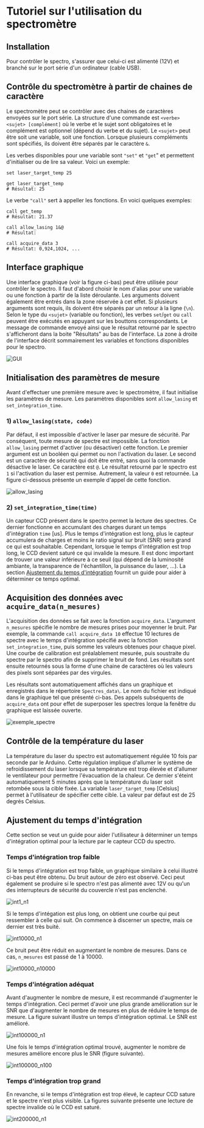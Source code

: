 # Tutoriel sur l'utilisation du spectromètre


## Installation
Pour contrôler le spectro, s'assurer que celui-ci est alimenté (12V) et branché sur le port série d'un ordinateur (cable USB).


## Contrôle du spectromètre à partir de chaines de caractère
Le spectromètre peut se contrôler avec des chaines de caractères envoyées sur le port série.
La structure d'une commande est `<verbe> <sujet> [complément]` où le verbe et le sujet sont obligatoires et le complément est optionnel (dépend du verbe et du sujet).
Le `<sujet>` peut être soit une variable, soit une fonction.
Lorsque plusieurs compléments sont spécifiés, ils doivent être séparés par le caractère `&`.

Les verbes disponibles pour une variable sont `"set"` et `"get`" et permettent d'initialiser ou de lire sa valeur.
Voici un exemple:
```
set laser_target_temp 25

get laser_target_temp
# Résultat: 25
```

Le verbe `"call"` sert à appeller les fonctions.
En voici quelques exemples:
```
call get_temp
# Résultat: 21.37

call allow_lasing 1&@
# Résultat:

call acquire_data 3
# Résultat: 0,924,1024, ...
```


## Interface graphique
Une interface graphique (voir la figure ci-bas) peut être utilisée pour contrôler le spectro.
Il faut d'abord choisir le nom d'alias pour une variable ou une fonction à partir de la liste déroulante.
Les arguments doivent également être entrés dans la zone réservée à cet effet.
Si plusieurs arguments sont requis, ils doivent être séparés par un retour à la ligne (`\n`).
Selon le type du `<sujet>` (variable ou fonction), les verbes `set`/`get` ou `call` peuvent être exécutés en appuyant sur les bouttons correspondants.
Le message de commande envoyé ainsi que le résultat retourné par le spectro s'afficheront dans la boite "Résultats" au bas de l'interface.
La zone à droite de l'interface décrit sommairement les variables et fonctions disponibles pour le spectro.

![GUI](gui.png "GUI")


## Initialisation des paramètres de mesure
Avant d'effectuer une première mesure avec le spectromètre, il faut initialise les paramètres de mesure.
Les paramètres disponibles sont `allow_lasing` et `set_integration_time`.


### 1) `allow_lasing(state, code)`
Par défaut, il est impossible d'activer le laser par mesure de sécurité.
Par conséquent, toute mesure de spectre est impossible.
La fonction `allow_lasing` permet d'activer (ou désactiver) cette fonction.
Le premier argument est un booléen qui permet ou non l'activation du laser.
Le second est un caractère de sécurité qui doit être entré, sans quoi la commande désactive le laser.
Ce caractère est `@`.
Le résultat retourné par le spectro est `1` si l'activation du laser est permise.
Autrement, la valeur `0` est retournée.
La figure ci-dessous présente un exemple d'appel de cette fonction.

![allow_lasing](allow_lasing.png "allow_lasing")


### 2) `set_integration_time(time)`
Un capteur CCD présent dans le spectro permet la lecture des spectres.
Ce dernier fonctionne en accumulant des charges durant un temps d'intégration `time` [us].
Plus le temps d'intégration est long, plus le capteur accumulera de charges et moins le ratio signal sur bruit (SNR) sera grand ce qui est souhaitable.
Cependant, lorsque le temps d'intégration est trop long, le CCD devient saturé ce qui invalide la mesure.
Il est donc important de trouver une valeur inférieure à ce seuil (qui dépend de la luminosité ambiante, la transparence de l'échantillon, la puissance du laser, ...).
La section [Ajustement du temps d'intégration](#ajustement-du-temps-dintégration) fournit un guide pour aider à déterminer ce temps optimal.


## Acquisition des données avec `acquire_data(n_mesures)`
L'acquisition des données se fait avec la fonction `acquire_data`.
L'argument `n_mesures` spécifie le nombre de mesures prises pour moyenner le bruit.
Par exemple, la commande `call acquire_data 10` effectue 10 lectures de spectre avec le temps d'intégration spécifié avec la fonction `set_integration_time`, puis somme les valeurs obtenues pour chaque pixel.
Une courbe de calibration est préalablement mesurée, puis soustraite du spectre par le spectro afin de supprimer le bruit de fond.
Les résultats sont ensuite retournés sous la forme d'une chaine de caractères où les valeurs des pixels sont séparées par des virgules.

Les résultats sont automatiquement affichés dans un graphique et enregistrés dans le répertoire `Spectres_data\`.
Le nom du fichier est indiqué dans le graphique tel que présenté ci-bas.
Des appels subséquents de `acquire_data` ont pour effet de superposer les spectres lorque la fenêtre du graphique est laissée ouverte.

![exemple_spectre](spectre.png "exemple spectre")


## Contrôle de la température du laser
La température du laser du spectro est automatiquement régulée 10 fois par seconde par le Arduino.
Cette régulation implique d'allumer le système de refroidissement du laser lorsque sa température est trop élevée et d'allumer le ventilateur pour permettre l'évacuation de la chaleur.
Ce dernier s'éteint automatiquement 5 minutes après que la température du laser soit retombée sous la cible fixée.
La variable `laser_target_temp` [Celsius] permet à l'utilisateur de spécifier cette cible.
La valeur par défaut est de 25 degrés Celsius.


## Ajustement du temps d'intégration
Cette section se veut un guide pour aider l'utilisateur à déterminer un temps d'intégration optimal pour la lecture par le capteur CCD du spectro.


### Temps d'intégration trop faible
Si le temps d'intégration est trop faible, un graphique similaire à celui illustré ci-bas peut être obtenu.
Du bruit autour de zéro est observé.
Ceci peut également se produire si le spectro n'est pas alimenté avec 12V ou qu'un des interrupteurs de sécurité du couvercle n'est pas enclenché.

![int1_n1](debugging/int1_n1.png "int1_n1")

Si le temps d'intégation est plus long, on obtient une courbe qui peut ressembler à celle qui suit.
On commence à discerner un spectre, mais ce dernier est très buité.

![int10000_n1](debugging/int10000_n1.png "int10000_n1")

Ce bruit peut être réduit en augmentant le nombre de mesures.
Dans ce cas, `n_mesures` est passé de 1 à 10000.

![int10000_n10000](debugging/int10000_n10000.png "int10000_n10000")


### Temps d'intégration adéquat
Avant d'augmenter le nombre de mesure, il est recommandé d'augmenter le temps d'intégration.
Ceci permet d'avoir une plus grande amélioration sur le SNR que d'augmenter le nombre de mesures en plus de réduire le temps de mesure.
La figure suivant illustre un temps d'intégration optimal.
Le SNR est amélioré.

![int100000_n1](debugging/int100000_n1.png "int100000_n1")

Une fois le temps d'intégration optimal trouvé, augmenter le nombre de mesures améliore encore plus le SNR (figure suivante).

![int100000_n100](debugging/int100000_n100.png "int100000_n100")


### Temps d'intégration trop grand
En revanche, si le temps d'intégration est trop élevé, le capteur CCD sature et le spectre n'est plus visible.
La figures suivante présente une lecture de spectre invalide où le CCD est saturé.

![int200000_n1](debugging/int200000_n1.png "int100000_n1")

